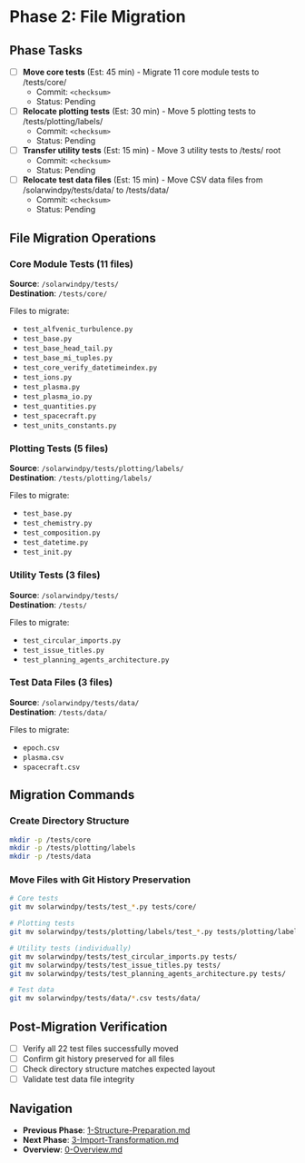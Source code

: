 # Phase 2: File Migration

## Phase Tasks
- [ ] **Move core tests** (Est: 45 min) - Migrate 11 core module tests to /tests/core/
  - Commit: `<checksum>`
  - Status: Pending
- [ ] **Relocate plotting tests** (Est: 30 min) - Move 5 plotting tests to /tests/plotting/labels/
  - Commit: `<checksum>`
  - Status: Pending
- [ ] **Transfer utility tests** (Est: 15 min) - Move 3 utility tests to /tests/ root
  - Commit: `<checksum>`
  - Status: Pending
- [ ] **Relocate test data files** (Est: 15 min) - Move CSV data files from /solarwindpy/tests/data/ to /tests/data/
  - Commit: `<checksum>`
  - Status: Pending

## File Migration Operations

### Core Module Tests (11 files)
**Source**: `/solarwindpy/tests/`  
**Destination**: `/tests/core/`

Files to migrate:
- `test_alfvenic_turbulence.py`
- `test_base.py`
- `test_base_head_tail.py`
- `test_base_mi_tuples.py`
- `test_core_verify_datetimeindex.py`
- `test_ions.py`
- `test_plasma.py`
- `test_plasma_io.py`
- `test_quantities.py`
- `test_spacecraft.py`
- `test_units_constants.py`

### Plotting Tests (5 files)
**Source**: `/solarwindpy/tests/plotting/labels/`  
**Destination**: `/tests/plotting/labels/`

Files to migrate:
- `test_base.py`
- `test_chemistry.py`
- `test_composition.py`
- `test_datetime.py`
- `test_init.py`

### Utility Tests (3 files)
**Source**: `/solarwindpy/tests/`  
**Destination**: `/tests/`

Files to migrate:
- `test_circular_imports.py`
- `test_issue_titles.py`
- `test_planning_agents_architecture.py`

### Test Data Files (3 files)
**Source**: `/solarwindpy/tests/data/`  
**Destination**: `/tests/data/`

Files to migrate:
- `epoch.csv`
- `plasma.csv`
- `spacecraft.csv`

## Migration Commands

### Create Directory Structure
```bash
mkdir -p /tests/core
mkdir -p /tests/plotting/labels
mkdir -p /tests/data
```

### Move Files with Git History Preservation
```bash
# Core tests
git mv solarwindpy/tests/test_*.py tests/core/

# Plotting tests
git mv solarwindpy/tests/plotting/labels/test_*.py tests/plotting/labels/

# Utility tests (individually)
git mv solarwindpy/tests/test_circular_imports.py tests/
git mv solarwindpy/tests/test_issue_titles.py tests/
git mv solarwindpy/tests/test_planning_agents_architecture.py tests/

# Test data
git mv solarwindpy/tests/data/*.csv tests/data/
```

## Post-Migration Verification
- [ ] Verify all 22 test files successfully moved
- [ ] Confirm git history preserved for all files
- [ ] Check directory structure matches expected layout
- [ ] Validate test data file integrity

## Navigation
- **Previous Phase**: [1-Structure-Preparation.md](./1-Structure-Preparation.md)
- **Next Phase**: [3-Import-Transformation.md](./3-Import-Transformation.md)
- **Overview**: [0-Overview.md](./0-Overview.md)